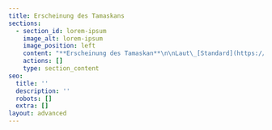 ```yaml
---
title: Erscheinung des Tamaskans
sections:
  - section_id: lorem-ipsum
    image_alt: lorem-ipsum
    image_position: left
    content: "**Erscheinung des Tamaskan**\n\nLaut\_[Standard](https://de.wikipedia.org/wiki/Rassestandard)\_sollte ein Tamaskan wolfsähnliches Aussehen haben, mit rauem und dickem Fell (Winter- und Sommerfell unterschiedlich dick), mittelgroßen Ohren, einem geraden, buschigen Schwanz und charakteristischer\_[Wolfsmask](https://de.wikipedia.org/wiki/Maske_\\(Biologie\\))e. Generell gilt eine möglichst starke optische Ähnlichkeit zum Wolf als Zuchtziel wobei er die Charaktereigenschaften eines Haushundes haben soll. Ein\_[Scherengebiss](https://de.wikipedia.org/wiki/Scherengebiss)\_ist Pflicht, ebenso wie eine schwarze Nase und gelbliche, bernsteinfarbene oder braune Augen.\n\n**Verhalten des Tamaskan**\n\nDer Tamaskan gilt als intelligent und arbeitsfreudig und hat ein wunderbares Temperament, wobei er auch gerne ein gewisses Maß an Sturheit an den Tag legt. Auf Grund Ihrer Intelligenz „hinterfragen“ sie so zum Beispiel manchmal die Sinnhaftigkeit mancher Kommandos.\n\nEr ist nicht gern allein und braucht als Arbeitshund Beschäftigung und Auslastung seiner Fähigkeiten. Bei Nichtbeachten dieser Bedürfnisse können Probleme wie Ausbruchsversuche und zerstörerisches Verhalten auftreten. Wie viele große Hunde sind sie nicht dazu geeignet, ständig in der Wohnung gehalten zu werden. Ihr Jagdtrieb ist, trotz der Abstammung dieser Hunde, relativ niedrig. Sie brauchen im Idealfall einen großen Garten oder zumindest täglich reichlich Auslauf.\n\n**Gesundheit**\n\nBisher sind beim Tamaskan außer\_[Kryptorchismus](https://de.wikipedia.org/wiki/Kryptorchismus)\_(der Zustand, nur einen Hoden im Hodensack zu haben) keine rassetypischen Krankheiten bekannt. Da\_[Hüftgelenksdysplasie](https://de.wikipedia.org/wiki/H%C3%BCftdysplasie_des_Hundes), für die es eine\_[erbliche Veranlagung](https://de.wikipedia.org/wiki/Disposition_\\(Medizin\\))\_gibt, sowohl bei Deutschen Schäferhunden als auch bei Sibirischen Huskies vorkommt und die Tamaskan von diesen abstammen, müssen die vom Tamaskan-Dog-Register anerkannten Züchter ihre Hunde ab dem Alter von zwölf Monaten daraufhin untersuchen und röntgen lassen, bevor sie eine\_[Zulassung zur Zucht](https://de.wikipedia.org/w/index.php?title=Zuchtzulassung\\&action=edit\\&redlink=1)\_erhalten können. Außerdem wird eine\_[genetische Untersuchung](https://de.wikipedia.org/wiki/DNA-Analyse)\_auf\_[Degenerative Myelopathien der Hunde](https://de.wikipedia.org/wiki/Degenerative_Myelopathien_der_Hunde)\_sowie ein DNA-Nachweis gefordert, mit dem sonstige Erbkrankheiten ausgeschlossen werden. Die durchschnittliche Lebenserwartung liegt bei 14-15 Jahren.\n\n**Pflege**\n\nDer Tamaskan gilt als pflegeleicht, da durch das kurze Fells im Regelfall wöchentliches Bürsten als Fellpflege ausreicht. Während des Fellwechsels vom Sommer- zum Winterfell und umgekehrt kann er allerdings sehr haaren und benötigt deutlich mehr Fellpflege.\n\n**Einsatz und Training**\n\nDiese Hunde gelten als gehorsam und agil. Zudem sind sie als Familienhund,\_[Schlittenhund](https://de.wikipedia.org/wiki/Schlittenhund),\_[Fährtenhund](https://de.wikipedia.org/wiki/F%C3%A4hrtenhund)\_und Packhunde geeignet. Auch Sportarten wie zum Beispiel Canicross, Dogscootern oder Turnierhundesport können mit Ihnen betrieben werden. Als Wachhunde sind sie aber nicht zu gebrauchen, da sie Fremden gegenüber als sehr freundlich gelten. Die Eignung hängt aber auch von der Erziehung und der Sozialisation ab.\n"
    actions: []
    type: section_content
seo:
  title: ''
  description: ''
  robots: []
  extra: []
layout: advanced
---
```

